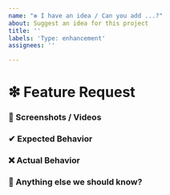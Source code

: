 ```yaml
---
name: "❇ I have an idea / Can you add ...?"
about: Suggest an idea for this project
title: ''
labels: 'Type: enhancement'
assignees: ''

---
```


# ❇ Feature Request
<!-- 👉 This template is helpful but you may erase everything if you can express the issue clearly -->
<!-- Feel free to ask questions or start related discussion -->

### 📸 Screenshots / Videos
<!-- ✍ If applicable, add screenshots or a video recording to help explain your problem -->


### ✔ Expected Behavior
<!-- ✍ What would you expect to happen -->


### ❌ Actual Behavior
<!-- ✍ What actually happened -->


### 💬 Anything else we should know?
<!-- ✍ This is the perfect place to add any additional details -->
